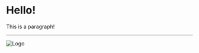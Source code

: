 # Hello!

This is a paragraph!

---

![Logo](https://s3951.pcdn.co/wp-content/uploads/2015/09/Chicago-Blackhawks-1926-35-Primary-Logo-768x772.png)